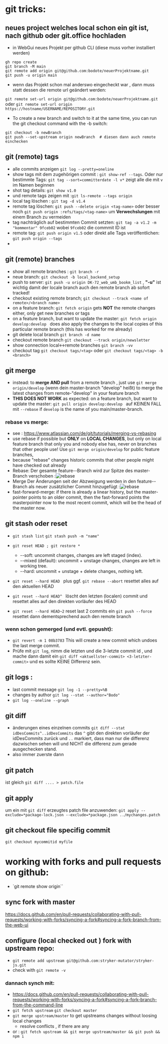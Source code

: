 # git tricks:

## neues project welches local schon ein git ist, nach github oder git.office hochladen

- in WebGui neues Projekt per github CLI (diese muss vorher installiert werden)

```
gh repo create
git branch -M main
git remote add origin git@github.com:bodote/neuerProjektname.git
git push -u origin main
```

- wenn das Projekt schon mal anderswo eingecheckt war , dann muss statt dessen die remote url geändert werden:

`git remote set-url origin git@github.com:bodote/neuerProjektname.git`
oder
`git remote set-url origin https://hostname/USERNAME/REPOSITORY.git`

- To create a new branch and switch to it at the same time, you can run the git checkout command with the -b switch:

```
git checkout -b newBranch
git push --set-upstream origin newBranch  # diesen dann auch remote einchecken
```

## git (remote) tags

- alle commits anzeigen `git log --pretty=oneline`
- show tags mit dem zugehörigen commit : `git show-ref --tags`. Oder nur bestimmte Tags: `git tag --sort=committerdate -l v*` zeigt alle die mit `v` im Namen beginnen
- shot tag details: `git show v1.0`
- und remote tags zeigen mit :`git ls-remote --tags origin`
- local tag löschen : `git tag -d v1.4`
- remote tag löschen: `git push --delete origin <tag-name>` oder besser noch `git push origin :refs/tags/<tag-name>` um **Verwechslungen** mit einem Branch zu vermeiden
- tag nachträglich auf bestimmten Commit setzten: `git tag -a v1.2 -m "kommentar" 9fceb02` wobei `9fceb02` die commmit ID ist
- remote tag: `git push origin v1.5` oder direkt alle Tags veröffentlichen: `git push origin --tags`
-

## git (remote) branches

- show all remote branches : `git branch -r`
- neue branch: `git checkout -b local_backend_setup`
- push to server: `git push -u origin DK-72_web_umb_bookm_list` , **"-u"** ist wichtig damit der locale branch auch den remote branch ab sofort tracked!
- checkout existing remote branch; `git checkout --track <name of remote>/<branch name>`
- on a feature branch: `git fetch origin` gets **NOT** the remote changes either, only get new branches or tags
- on a feature branch, but want to update the master: `git fetch origin develop:develop ` does also apply the changes to the local copies of this particular remote branch (this has worked for me already)
- git delete local branch `git branch -d name`
- checkout remote branch `git checkout --track origin/newsletter`
- show connection local<->remote branches `git branch -vv`
- checkout tag `git checkout tags/<tag>` oder `git checkout tags/<tag> -b <branch>`

## git merge

- instead: to **merge AND pull** from a remote branch , just use `git merge origin/develop` (wenn dein master-branch "develop" heißt) to merge the latest changes from remote-"develop" in your feature branch
- **THIS DOES NOT WORK** as expected: on a feature branch, but want to update the master: `git pull origin develop:develop ` auf KEINEN FALL mit `--rebase` if `develop` is the name of you main/master-branch.

### rebase vs merge:

- see : https://www.atlassian.com/de/git/tutorials/merging-vs-rebasing
- use rebase if possible but **ONLY** on **LOCAL CHANGES**, but only on local feature branch that only you and nobody else has, never on branches that other people use! Use `git merge origin/develop` for public feature branches,
- because "rebase" changes historic commits that other people might have checked out already
- Rebase: Der gesamte feature--Branch wird zur Spitze des master-Branch verschoben :![rebase](./assets/rebase.svg)
- Merge Der Änderungen seit der Abzweigung werden in den feature--Branch als neuer zusätzlicher Commit hinzugefügt :![rebase](./assets/merge.svg)
- fast-forward-merge: if there is already a linear history, but the master-pointer points to an older commit, then the fast-forward points the masterpointer now to the most recent commit, which will be the head of the master now.

## git stash oder reset

- `git stash list` `git stash push -m "name" `
- `git reset HEAD ; git restore *`
  - --soft: uncommit changes, changes are left staged (index).
  - --mixed (default): uncommit + unstage changes, changes are left in working tree.
  - --hard: uncommit + unstage + delete changes, nothing left.
- `git reset --hard HEAD ` plus ggf. `git rebase --abort` resettet alles auf den aktuellen HEAD
- `git reset --hard HEAD^ ` löscht den letzten (localen) commit und resettet alles auf den direkten vorläufer des HEAD

- `git reset --hard HEAD~2` reset last 2 commits ein `git push --force` resettet dann dementsprechend auch den remote branch

### wenn schon gemerged (und evtl. gepusht):

- `git revert -m 1 08b3783` This will create a new commit which undoes the last merge commit.
- Prüfe mit `git log`, nimm die letzten und die 3-letzte commit id , und mache dann damit ein `git diff <aktuellster-commit> <3-letzter-commit>` und es sollte KEINE Differenz sein.

## git logs :

- last commit message `git log -1 --pretty=%B`
- changes by author `git log --stat --author="Bodo"`
- `git log --oneline --graph`

## git diff

- änderungen eines einzelnen commits `git diff --stat idDesCommits^..idDesCommits` das `^` gibt den direkten vorläufer der idDesCommits zurück und `..` markiert, dass man nur die differenz dazwischen sehen will und NICHT die differenz zum gerade ausgechecken stand.
- also immer zuerste <oldId> dann <newId>

## git patch

ist gleich `git diff .... > patch.file`

## git apply

um ein mit `git diff` erzeugtes patch file anzuwenden: `git apply --exclude=*package-lock.json --exclude=*package.json ../mychanges.patch `

## git checkout file specifig commit
`git checkout mycommitid myfile`

# working with forks and pull requests on github:
- `git remote show origin``
## sync fork with master
https://docs.github.com/en/pull-requests/collaborating-with-pull-requests/working-with-forks/syncing-a-fork#syncing-a-fork-branch-from-the-web-ui
## configure (local checked out ) fork with upstream repo:
- `git remote add upstream git@github.com:stryker-mutator/stryker-js.git`
- check with `git remote -v`
### dannach synch mit:
- https://docs.github.com/en/pull-requests/collaborating-with-pull-requests/working-with-forks/syncing-a-fork#syncing-a-fork-branch-from-the-command-line
- `git fetch upstream` `git checkout master`
- `git merge upstream/master`  to get upstreams changes without loosing local changes
  - resolve conflicts , if there are any
- or : `git fetch upstream && git merge upstream/master && git push && npm i`
